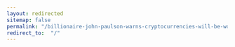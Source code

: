 ```yaml
---
layout: redirected
sitemap: false
permalink: "/billionaire-john-paulson-warns-cryptocurrencies-will-be-worthless-bitcoin-too-volatile-to-short-markets-and-prices-bitcoin-news/"
redirect_to:  "/"
---
```

